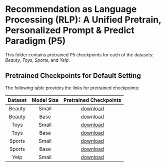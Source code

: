 # Recommendation as Language Processing (RLP): A Unified Pretrain, Personalized Prompt & Predict Paradigm (P5)

This folder contains pretrained P5 checkpoints for each of the datasets: *Beauty*, *Toys*, *Sports*, and *Yelp*.

## Pretrained Checkpoints for Default Setting
The following table provides the links for pretrained checkpoints:

| Dataset | Model Size | Pretrained Checkpoints |
| :---: | :---: | :---: |
| Beauty | Small | [download](https://drive.google.com/file/d/1uesez6E-q9WtS5VO07cXDoJDQz37oq0M/view?usp=sharing) |
| Beauty | Base | [download](https://drive.google.com/file/d/1pdp_yODghXwJpgz5-jsOT-nyKJJpKfqD/view?usp=sharing) |
| Toys | Small | [download](https://drive.google.com/file/d/1h1rlXFSbbTtzJqacRDcZBVdK-rl0JkLn/view?usp=sharing) |
| Toys | Base | [download](https://drive.google.com/file/d/151z5MqdFwMSYRFMqjKLUODj2WMZIRXKG/view?usp=sharing) |
| Sports | Small | [download](https://drive.google.com/file/d/1kXEj8twPCCwCOX52FWSWpBfUte28rTHP/view?usp=sharing) |
| Sports | Base | [download](https://drive.google.com/file/d/1Hb4gQK55v-atrkn_zYLDE-JaXbEZFtwb/view?usp=sharing) |
| Yelp | Small | [download](https://drive.google.com/file/d/1xxXiePkcDdXg695E1b19uW9yk3ts9AnS/view?usp=sharing) |
